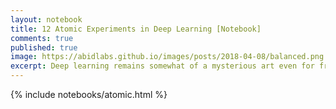 ```yaml
---
layout: notebook
title: 12 Atomic Experiments in Deep Learning [Notebook]
comments: true
published: true
image: https://abidlabs.github.io/images/posts/2018-04-08/balanced.png
excerpt: Deep learning remains somewhat of a mysterious art even for frequent practitioners, because we usually run complex experiments on large datasets, which obscures basic relationships between dataset, hyperparameters, and performance. The goal of this notebook is to provide some basic intuition of deep neural networks by running very simple experiments on small datasets that help understand trends that occur generally on larger datasets. 
---
```


{% include notebooks/atomic.html %}

